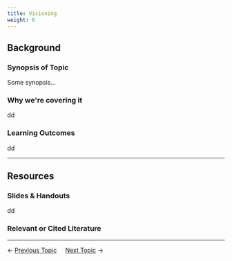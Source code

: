 ```yaml
---
title: Visioning
weight: 6
---
```


## Background

### Synopsis of Topic
Some synopsis...

### Why we're covering it
dd

### Learning Outcomes
dd

------
## Resources

### Slides & Handouts
dd

### Relevant or Cited Literature



----
← [Previous Topic](5_Planning_Prioritization)      &nbsp;&nbsp;&nbsp;          [Next Topic](7_Permitting) →